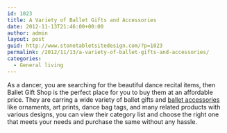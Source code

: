 ```yaml
---
id: 1023
title: A Variety of Ballet Gifts and Accessories
date: 2012-11-13T21:46:00+00:00
author: admin
layout: post
guid: http://www.stonetabletsitedesign.com/?p=1023
permalink: /2012/11/13/a-variety-of-ballet-gifts-and-accessories/
categories:
  - General living
---
```

As a dancer, you are searching for the beautiful dance recital items, then Ballet Gift Shop is the perfect place for you to buy them at an affordable price. They are carring a wide variety of ballet gifts and [ballet accessories](http://www.balletgiftshop.com/ballet/) like ornaments, art prints, dance bag tags, and many related products with various designs, you can view their category list and choose the right one that meets your needs and purchase the same without any hassle.